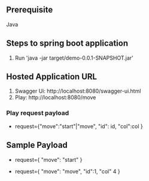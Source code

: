 
## Prerequisite

Java

## Steps to spring boot application

1. Run 'java -jar target/demo-0.0.1-SNAPSHOT.jar'


## Hosted Application URL
1. Swagger Ui: http://localhost:8080/swagger-ui.html
2. Play: http://localhost:8080/move

### Play request payload
* request={"move":"start"|"move", "id": id, "col":col }

## Sample Payload

* request={
"move": "start"
}

* request={
"move": "move",
"id":1,
"col" 4
}
